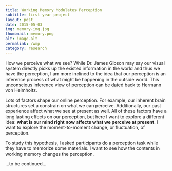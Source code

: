 ```yaml
---
title: Working Memory Modulates Perception
subtitle: first year project
layout: post
date: 2015-05-03
img: memory-img.jpg
thumbnail: memory.png
alt: image-alt
permalink: /wmp
category: research
---
```

How we perceive what we see? While Dr. James Gibson may say our visual system directly picks up the existed information in the world and thus we have the perception, I am more inclined to the idea that our perception is an inference process of what might be happening in the outside world. This unconscious inference view of perception can be dated back to Hermann von Helmholtz.

Lots of factors shape our online perception. For example, our inherent brain structures set a constrain on what we can perceive. Additionally, our past experience affect what we see at present as well. All of these factors have a long lasting effects on our perception, but here I want to explore a different idea: **what is our mind right now affects what we perceive at present**. I want to explore the moment-to-moment change, or fluctuation, of perception. 

To study this hypothesis, I asked participants do a perception task while they have to memorize some materials. I want to see how the contents in working memory changes the perception.

...to be continued...